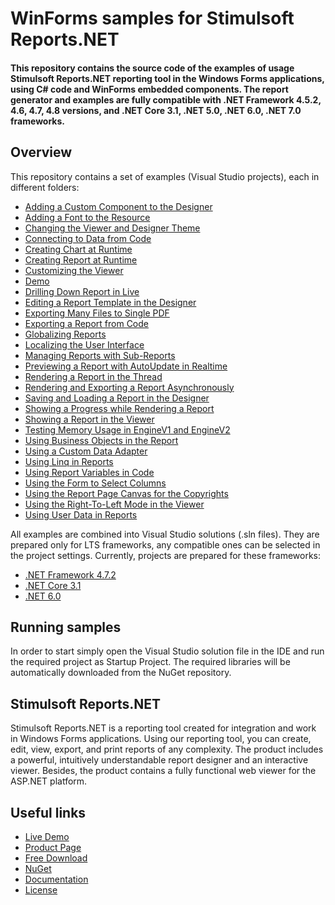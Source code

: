 # WinForms samples for Stimulsoft Reports.NET

#### This repository contains the source code of the examples of usage Stimulsoft Reports.NET reporting tool in the Windows Forms applications, using C# code and WinForms embedded components. The report generator and examples are fully compatible with .NET Framework 4.5.2, 4.6, 4.7, 4.8 versions, and .NET Core 3.1, .NET 5.0, .NET 6.0, .NET 7.0 frameworks.

## Overview
This repository contains a set of examples (Visual Studio projects), each in different folders:
* [Adding a Custom Component to the Designer](https://github.com/stimulsoft/Samples-Reports.NET-for-WinForms/tree/master/NET%20Framework%204.7.2/Adding%20a%20Custom%20Component%20to%20the%20Designer)
* [Adding a Font to the Resource](https://github.com/stimulsoft/Samples-Reports.NET-for-WinForms/tree/master/NET%20Framework%204.7.2/Adding%20a%20Font%20to%20the%20Resource)
* [Changing the Viewer and Designer Theme](https://github.com/stimulsoft/Samples-Reports.NET-for-WinForms/tree/master/NET%20Framework%204.7.2/Changing%20the%20Viewer%20and%20Designer%20Theme)
* [Connecting to Data from Code](https://github.com/stimulsoft/Samples-Reports.NET-for-WinForms/tree/master/NET%206.0/Connecting%20to%20Data%20from%20Code)
* [Creating Chart at Runtime](https://github.com/stimulsoft/Samples-Reports.NET-for-WinForms/tree/master/NET%20Framework%204.7.2/Creating%20Chart%20at%20Runtime)
* [Creating Report at Runtime](https://github.com/stimulsoft/Samples-Reports.NET-for-WinForms/tree/master/NET%20Framework%204.7.2/Creating%20Report%20at%20Runtime)
* [Customizing the Viewer](https://github.com/stimulsoft/Samples-Reports.NET-for-WinForms/tree/master/NET%20Framework%204.7.2/Customizing%20the%20Viewer)
* [Demo](https://github.com/stimulsoft/Samples-Reports.NET-for-WinForms/tree/master/NET%20Framework%204.7.2/Demo)
* [Drilling Down Report in Live](https://github.com/stimulsoft/Samples-Reports.NET-for-WinForms/tree/master/NET%20Framework%204.7.2/Drilling%20Down%20Report%20in%20Live)
* [Editing a Report Template in the Designer](https://github.com/stimulsoft/Samples-Reports.NET-for-WinForms/tree/master/NET%206.0/Editing%20a%20Report%20Template%20in%20the%20Designer)
* [Exporting Many Files to Single PDF](https://github.com/stimulsoft/Samples-Reports.NET-for-WinForms/tree/master/NET%20Framework%204.7.2/Exporting%20Many%20Files%20to%20Single%20PDF)
* [Exporting a Report from Code](https://github.com/stimulsoft/Samples-Reports.NET-for-WinForms/tree/master/NET%20Framework%204.7.2/Exporting%20a%20Report%20from%20Code)
* [Globalizing Reports](https://github.com/stimulsoft/Samples-Reports.NET-for-WinForms/tree/master/NET%20Framework%204.7.2/Globalizing%20Reports)
* [Localizing the User Interface](https://github.com/stimulsoft/Samples-Reports.NET-for-WinForms/tree/master/NET%206.0/Localizing%20the%20User%20Interface)
* [Managing Reports with Sub-Reports](https://github.com/stimulsoft/Samples-Reports.NET-for-WinForms/tree/master/NET%20Framework%204.7.2/Managing%20Reports%20with%20Sub-Reports)
* [Previewing a Report with AutoUpdate in Realtime](https://github.com/stimulsoft/Samples-Reports.NET-for-WinForms/tree/master/NET%20Framework%204.7.2/Previewing%20a%20Report%20with%20AutoUpdate%20in%20Realtime)
* [Rendering a Report in the Thread](https://github.com/stimulsoft/Samples-Reports.NET-for-WinForms/tree/master/NET%20Framework%204.7.2/Rendering%20a%20Report%20in%20the%20Thread)
* [Rendering and Exporting a Report Asynchronously](https://github.com/stimulsoft/Samples-Reports.NET-for-WinForms/tree/master/NET%20Framework%204.7.2/Rendering%20and%20Exporting%20a%20Report%20Asynchronously)
* [Saving and Loading a Report in the Designer](https://github.com/stimulsoft/Samples-Reports.NET-for-WinForms/tree/master/NET%20Framework%204.7.2/Saving%20and%20Loading%20a%20Report%20in%20the%20Designer)
* [Showing a Progress while Rendering a Report](https://github.com/stimulsoft/Samples-Reports.NET-for-WinForms/tree/master/NET%20Framework%204.7.2/Showing%20a%20Progress%20while%20Rendering%20a%20Report)
* [Showing a Report in the Viewer](https://github.com/stimulsoft/Samples-Reports.NET-for-WinForms/tree/master/NET%206.0/Showing%20a%20Report%20in%20the%20Viewer)
* [Testing Memory Usage in EngineV1 and EngineV2](https://github.com/stimulsoft/Samples-Reports.NET-for-WinForms/tree/master/NET%20Framework%204.7.2/Testing%20Memory%20Usage%20in%20EngineV1%20and%20EngineV2)
* [Using Business Objects in the Report](https://github.com/stimulsoft/Samples-Reports.NET-for-WinForms/tree/master/NET%20Framework%204.7.2/Using%20Business%20Objects%20in%20the%20Report)
* [Using a Custom Data Adapter](https://github.com/stimulsoft/Samples-Reports.NET-for-WinForms/tree/master/NET%20Framework%204.7.2/Using%20a%20Custom%20Data%20Adapter)
* [Using Linq in Reports](https://github.com/stimulsoft/Samples-Reports.NET-for-WinForms/tree/master/NET%20Framework%204.7.2/Using%20Linq%20in%20Reports)
* [Using Report Variables in Code](https://github.com/stimulsoft/Samples-Reports.NET-for-WinForms/tree/master/NET%20Framework%204.7.2/Using%20Report%20Variables%20in%20Code)
* [Using the Form to Select Columns](https://github.com/stimulsoft/Samples-Reports.NET-for-WinForms/tree/master/NET%20Framework%204.7.2/Using%20the%20Form%20to%20Select%20Columns)
* [Using the Report Page Canvas for the Copyrights](https://github.com/stimulsoft/Samples-Reports.NET-for-WinForms/tree/master/NET%20Framework%204.7.2/Using%20the%20Report%20Page%20Canvas%20for%20the%20Copyrights)
* [Using the Right-To-Left Mode in the Viewer](https://github.com/stimulsoft/Samples-Reports.NET-for-WinForms/tree/master/NET%20Framework%204.7.2/Using%20the%20Right-To-Left%20Mode%20in%20the%20Viewer)
* [Using User Data in Reports](https://github.com/stimulsoft/Samples-Reports.NET-for-WinForms/tree/master/NET%20Framework%204.7.2/Using%20User%20Data%20in%20Reports)

All examples are combined into Visual Studio solutions (.sln files). They are prepared only for LTS frameworks, any compatible ones can be selected in the project settings. Currently, projects are prepared for these frameworks:

* [.NET Framework 4.7.2](https://github.com/stimulsoft/Samples-Reports.NET-for-WinForms/tree/master/NET%20Framework%204.7.2)
* [.NET Core 3.1](https://github.com/stimulsoft/Samples-Reports.NET-for-WinForms/tree/master/NET%20Core%203.1)
* [.NET 6.0](https://github.com/stimulsoft/Samples-Reports.NET-for-WinForms/tree/master/NET%206.0)

## Running samples
In order to start simply open the Visual Studio solution file in the IDE and run the required project as Startup Project. The required libraries will be automatically downloaded from the NuGet repository.

## Stimulsoft Reports.NET
Stimulsoft Reports.NET is a reporting tool created for integration and work in Windows Forms applications. Using our reporting tool, you can create, edit, view, export, and print reports of any complexity. The product includes a powerful, intuitively understandable report designer and an interactive viewer. Besides, the product contains a fully functional web viewer for the ASP.NET platform.

## Useful links
* [Live Demo](http://demo.stimulsoft.com/#Net)
* [Product Page](https://www.stimulsoft.com/en/products/reports-net)
* [Free Download](https://www.stimulsoft.com/en/downloads)
* [NuGet](https://www.nuget.org/packages/Stimulsoft.Reports.Net)
* [Documentation](https://www.stimulsoft.com/en/documentation/online/programming-manual/index.html?reports_net.htm)
* [License](LICENSE.md)
